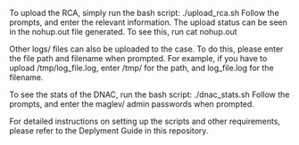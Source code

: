 To upload the RCA, simply run the bash script:
        ./upload_rca.sh
Follow the prompts, and enter the relevant information.
The upload status can be seen in the nohup.out file generated. To see this, run
        cat nohup.out

Other logs/ files can also be uploaded to the case. To do this, please enter the file path and filename when prompted. 
For example, if you have to upload /tmp/log_file.log, enter /tmp/ for the path, and log_file.log for the filename. 

To see the stats of the DNAC, run the bash script:
        ./dnac_stats.sh
Follow the prompts, and enter the maglev/ admin passwords when prompted.

For detailed instructions on setting up the scripts and other requirements, please refer to the Deplyment Guide in this repository.
